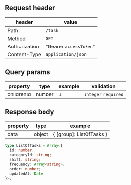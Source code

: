 ## Request header

| header        | value                  |
| ------------- | ---------------------- |
| Path          | `/task`                |
| Method        | `GET`                  |
| Authorization | "Bearer `accessToken`" |
| Content-Type  | `application/json`     |

## Query params

| property   | type   | example | validation           |
| ---------- | ------ | ------- | -------------------- |
| childrenId | number | 1       | `integer` `required` |

## Response body

| property | type   | example                  |
| -------- | ------ | ------------------------ |
| data     | object | { [group]: ListOfTasks } |

```ts
type ListOfTasks = Array<{
  id: number;
  categoryId: string;
  shift: string;
  frequency: Array<string>;
  order: number;
  updatedAt: Date;
}>;
```
